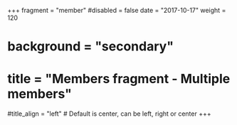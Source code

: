 +++
fragment = "member"
#disabled = false
date = "2017-10-17"
weight = 120
# background = "secondary"

# title = "Members fragment - Multiple members"
#title_align = "left" # Default is center, can be left, right or center
+++
